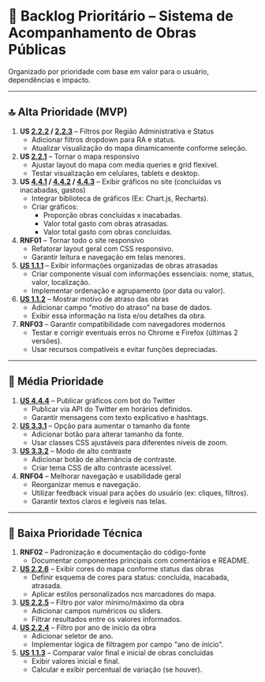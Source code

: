 # 🚦 Backlog Prioritário – Sistema de Acompanhamento de Obras Públicas

Organizado por prioridade com base em valor para o usuário, dependências e impacto.

---

## 🔝 Alta Prioridade (MVP)

1. **US [2.2.2](https://github.com/unb-mds/DFemObras-2025.1/issues/32) / [2.2.3](https://github.com/unb-mds/DFemObras-2025.1/issues/33)** – Filtros por Região Administrativa e Status
    - Adicionar filtros dropdown para RA e status.
    - Atualizar visualização do mapa dinamicamente conforme seleção.
2. **US [2.2.1](https://github.com/unb-mds/DFemObras-2025.1/issues/31)** – Tornar o mapa responsivo
    - Ajustar layout do mapa com media queries e grid flexível.
    - Testar visualização em celulares, tablets e desktop.
3. **US [4.4.1](https://github.com/unb-mds/DFemObras-2025.1/issues/39) / [4.4.2](https://github.com/unb-mds/DFemObras-2025.1/issues/40) / [4.4.3](https://github.com/unb-mds/DFemObras-2025.1/issues/41)** – Exibir gráficos no site (concluídas vs inacabadas, gastos)
    - Integrar biblioteca de gráficos (Ex: Chart.js, Recharts).
    - Criar gráficos:
        - Proporção obras concluídas x inacabadas.
        - Valor total gasto com obras atrasadas.
        - Valor total gasto com obras concluídas.
4. **RNF01** – Tornar todo o site responsivo
    - Refatorar layout geral com CSS responsivo.
    - Garantir leitura e navegação em telas menores.
5. [**US 1.1.1**](https://github.com/unb-mds/DFemObras-2025.1/issues/28) – Exibir informações organizadas de obras atrasadas
    - Criar componente visual com informações essenciais: nome, status, valor, localização.
    - Implementar ordenação e agrupamento (por data ou valor).
6. [**US 1.1.2**](https://github.com/unb-mds/DFemObras-2025.1/issues/29) – Mostrar motivo de atraso das obras
    - Adicionar campo "motivo do atraso" na base de dados.
    - Exibir essa informação na lista e/ou detalhes da obra.
7. **RNF03** – Garantir compatibilidade com navegadores modernos
    - Testar e corrigir eventuais erros no Chrome e Firefox (últimas 2 versões).
    - Usar recursos compatíveis e evitar funções depreciadas.

---

## 🔄 Média Prioridade

1. [**US 4.4.4**](https://github.com/unb-mds/DFemObras-2025.1/issues/42) – Publicar gráficos com bot do Twitter
    - Publicar via API do Twitter em horários definidos.
    - Garantir mensagens com texto explicativo e hashtags.
2. [**US 3.3.1**](https://github.com/unb-mds/DFemObras-2025.1/issues/37) – Opção para aumentar o tamanho da fonte
    - Adicionar botão para alterar tamanho da fonte.
    - Usar classes CSS ajustáveis para diferentes níveis de zoom.
3. [**US 3.3.2**](https://github.com/unb-mds/DFemObras-2025.1/issues/38) – Modo de alto contraste
    - Adicionar botão de alternância de contraste.
    - Criar tema CSS de alto contraste acessível.
4. **RNF04** – Melhorar navegação e usabilidade geral
    - Reorganizar menus e navegação.
    - Utilizar feedback visual para ações do usuário (ex: cliques, filtros).
    - Garantir textos claros e legíveis nas telas.

---

## 🔧 Baixa Prioridade Técnica

1. **RNF02** – Padronização e documentação do código-fonte
    - Documentar componentes principais com comentários e README.
2. [**US 2.2.6**](https://github.com/unb-mds/DFemObras-2025.1/issues/36) – Exibir cores do mapa conforme status das obras
    - Definir esquema de cores para status: concluída, inacabada, atrasada.
    - Aplicar estilos personalizados nos marcadores do mapa.
3. [**US 2.2.5**](https://github.com/unb-mds/DFemObras-2025.1/issues/35) – Filtro por valor mínimo/máximo da obra
    - Adicionar campos numéricos ou sliders.
    - Filtrar resultados entre os valores informados.
4. [**US 2.2.4**](https://github.com/unb-mds/DFemObras-2025.1/issues/34) – Filtro por ano de início da obra
    - Adicionar seletor de ano.
    - Implementar lógica de filtragem por campo "ano de início".
5. [**US 1.1.3**](https://github.com/unb-mds/DFemObras-2025.1/issues/30) – Comparar valor final e inicial de obras concluídas
    - Exibir valores inicial e final.
    - Calcular e exibir percentual de variação (se houver).
